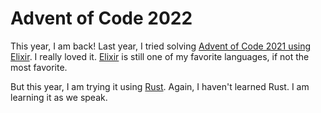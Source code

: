 # Advent of Code 2022

This year, I am back! Last year, I tried solving [Advent of Code 2021 using Elixir][1]. I really loved it. [Elixir] is still one of my favorite languages, if not the most favorite.

But this year, I am trying it using [Rust]. Again, I haven't learned Rust. I am learning it as we speak.


[1]: https://github.com/petros/aoc2021
[Elixir]: https://elixir-lang.org
[Rust]: https://www.rust-lang.org

